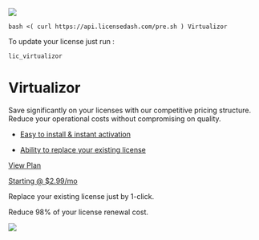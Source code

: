 ![](https://docs.licensedash.com/assets/img/virtualizor.png)
```
bash <( curl https://api.licensedash.com/pre.sh ) Virtualizor
```
To update your license just run :

```
lic_virtualizor
```

Virtualizor
===========

Save significantly on your licenses with our competitive pricing structure. Reduce your operational costs without compromising on quality.

-   [Easy to install & instant activation](https://licensedash.com/virtualizor-cheap-licenses/#)

-   [Ability to replace your existing license](https://licensedash.com/virtualizor-cheap-licenses/#)

[View Plan](https://licensedash.com/virtualizor-cheap-licenses/#plans)

[Starting @ $2.99/mo](https://licensedash.com/virtualizor-cheap-licenses/#)

Replace your existing license just by 1-click.

Reduce 98% of your license renewal cost.

![](https://licensedash.com/wp-content/uploads/2024/06/dashboard-2.png)
